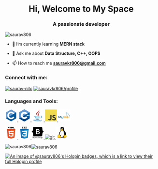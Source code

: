 <h1 align="center">Hi, Welcome to My Space</h1>
<h3 align="center">A passionate developer</h3>
 
<p align="left"> <img src="https://komarev.com/ghpvc/?username=saurav806&label=Profile%20views&color=0e75b6&style=flat" alt="saurav806" /> </p>

- 🌱 I’m currently learning **MERN stack**

- 💬 Ask me about **Data Structure, C++, OOPS**

- 📫 How to reach me **sauravkr806@gmail.com**

<h3 align="left">Connect with me:</h3>
<p align="left">
<a href="https://linkedin.com/in/saurav-nitc" target="blank"><img align="center" src="https://raw.githubusercontent.com/rahuldkjain/github-profile-readme-generator/master/src/images/icons/Social/linked-in-alt.svg" alt="saurav-nitc" height="30" width="40" /></a>
<a href="https://auth.geeksforgeeks.org/user/sauravkr806/profile" target="blank"><img align="center" src="https://raw.githubusercontent.com/rahuldkjain/github-profile-readme-generator/master/src/images/icons/Social/geeks-for-geeks.svg" alt="sauravkr806/profile" height="30" width="40" /></a>
</p>

<h3 align="left">Languages and Tools:</h3>
<p align="left"> 
  <a href="https://www.cprogramming.com/" target="_blank" rel="noreferrer"> <img src="https://raw.githubusercontent.com/devicons/devicon/master/icons/c/c-original.svg" alt="c" width="40" height="40"/> </a> 
  <a href="https://www.w3schools.com/cpp/" target="_blank" rel="noreferrer"> <img src="https://raw.githubusercontent.com/devicons/devicon/master/icons/cplusplus/cplusplus-original.svg" alt="cplusplus" width="40" height="40"/> </a>   
  <a href="https://www.java.com" target="_blank" rel="noreferrer"> <img src="https://raw.githubusercontent.com/devicons/devicon/master/icons/java/java-original.svg" alt="java" width="40" height="40"/> </a>  
  <a href="https://developer.mozilla.org/en-US/docs/Web/JavaScript" target="_blank" rel="noreferrer"> <img src="https://raw.githubusercontent.com/devicons/devicon/master/icons/javascript/javascript-original.svg" alt="javascript" width="40" height="40"/> </a> 
  <a href="https://www.mysql.com/" target="_blank" rel="noreferrer"> <img src="https://raw.githubusercontent.com/devicons/devicon/master/icons/mysql/mysql-original-wordmark.svg" alt="mysql" width="40" height="40"/> </a> 

<p align="left"> 
  <a href="https://www.w3.org/html/" target="_blank" rel="noreferrer"> <img src="https://raw.githubusercontent.com/devicons/devicon/master/icons/html5/html5-original-wordmark.svg" alt="html5" width="40" height="40"/> </a>
  <a href="https://www.w3schools.com/css/" target="_blank" rel="noreferrer"> <img src="https://raw.githubusercontent.com/devicons/devicon/master/icons/css3/css3-original-wordmark.svg" alt="css3" width="40" height="40"/> </a>
  <a href="https://getbootstrap.com" target="_blank" rel="noreferrer"> <img src="https://raw.githubusercontent.com/devicons/devicon/master/icons/bootstrap/bootstrap-plain-wordmark.svg" alt="bootstrap" width="40" height="40"/> </a>
  <a href="https://git-scm.com/" target="_blank" rel="noreferrer"> <img src="https://www.vectorlogo.zone/logos/git-scm/git-scm-icon.svg" alt="git" width="40" height="40"/> </a> 
  <a href="https://www.linux.org/" target="_blank" rel="noreferrer"> <img src="https://raw.githubusercontent.com/devicons/devicon/master/icons/linux/linux-original.svg" alt="linux" width="40" height="40"/> </a>
  
</p>
<p><img align="left" src="https://github-readme-streak-stats.herokuapp.com/?user=saurav806&" alt="saurav806" /></p>
<p><img align="center" src="https://github-readme-stats.vercel.app/api/top-langs?username=saurav806&show_icons=true&locale=en&layout=compact" alt="saurav806" /></p>

[![An image of @saurav806's Holopin badges, which is a link to view their full Holopin profile](https://holopin.me/saurav806)](https://holopin.io/@saurav806)
